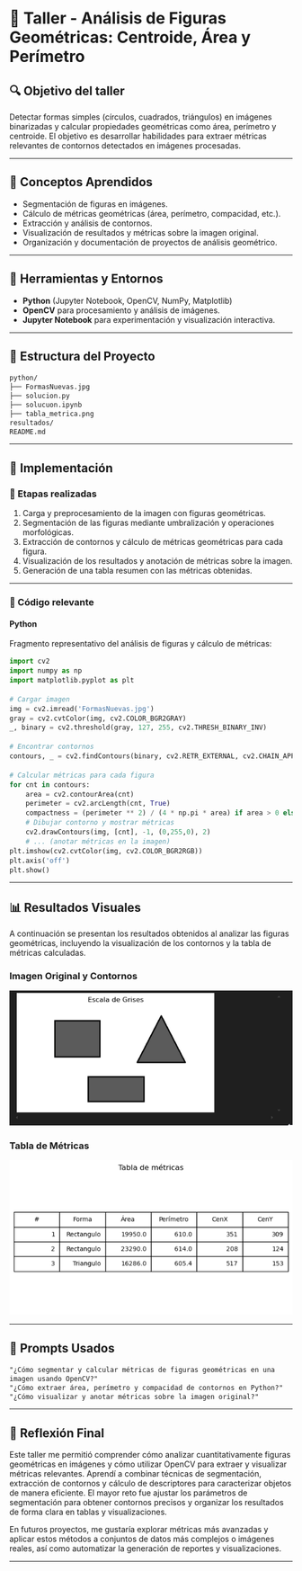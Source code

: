 # 🧪 Taller - Análisis de Figuras Geométricas: Centroide, Área y Perímetro

## 🔍 Objetivo del taller

Detectar formas simples (círculos, cuadrados, triángulos) en imágenes binarizadas y calcular propiedades geométricas como área, perímetro y centroide. El objetivo es desarrollar habilidades para extraer métricas relevantes de contornos detectados en imágenes procesadas.

---

## 🧠 Conceptos Aprendidos

- Segmentación de figuras en imágenes.
- Cálculo de métricas geométricas (área, perímetro, compacidad, etc.).
- Extracción y análisis de contornos.
- Visualización de resultados y métricas sobre la imagen original.
- Organización y documentación de proyectos de análisis geométrico.

---

## 🔧 Herramientas y Entornos

- **Python** (Jupyter Notebook, OpenCV, NumPy, Matplotlib)
- **OpenCV** para procesamiento y análisis de imágenes.
- **Jupyter Notebook** para experimentación y visualización interactiva.

---

## 📁 Estructura del Proyecto

```
python/
├── FormasNuevas.jpg
├── solucion.py
├── solucuon.ipynb
├── tabla_metrica.png
resultados/
README.md
```

---

## 🧪 Implementación

### 🔹 Etapas realizadas

1. Carga y preprocesamiento de la imagen con figuras geométricas.
2. Segmentación de las figuras mediante umbralización y operaciones morfológicas.
3. Extracción de contornos y cálculo de métricas geométricas para cada figura.
4. Visualización de los resultados y anotación de métricas sobre la imagen.
5. Generación de una tabla resumen con las métricas obtenidas.

---

### 🔹 Código relevante

#### Python

Fragmento representativo del análisis de figuras y cálculo de métricas:

```python
import cv2
import numpy as np
import matplotlib.pyplot as plt

# Cargar imagen
img = cv2.imread('FormasNuevas.jpg')
gray = cv2.cvtColor(img, cv2.COLOR_BGR2GRAY)
_, binary = cv2.threshold(gray, 127, 255, cv2.THRESH_BINARY_INV)

# Encontrar contornos
contours, _ = cv2.findContours(binary, cv2.RETR_EXTERNAL, cv2.CHAIN_APPROX_SIMPLE)

# Calcular métricas para cada figura
for cnt in contours:
    area = cv2.contourArea(cnt)
    perimeter = cv2.arcLength(cnt, True)
    compactness = (perimeter ** 2) / (4 * np.pi * area) if area > 0 else 0
    # Dibujar contorno y mostrar métricas
    cv2.drawContours(img, [cnt], -1, (0,255,0), 2)
    # ... (anotar métricas en la imagen)
plt.imshow(cv2.cvtColor(img, cv2.COLOR_BGR2RGB))
plt.axis('off')
plt.show()
```

---

## 📊 Resultados Visuales

A continuación se presentan los resultados obtenidos al analizar las figuras geométricas, incluyendo la visualización de los contornos y la tabla de métricas calculadas.

### Imagen Original y Contornos

![Contornos y métricas](./resultados/resultado.gif)

### Tabla de Métricas

![Tabla de métricas](./python/tabla_metrica.png)

---

## 🧩 Prompts Usados

```text
"¿Cómo segmentar y calcular métricas de figuras geométricas en una imagen usando OpenCV?"
"¿Cómo extraer área, perímetro y compacidad de contornos en Python?"
"¿Cómo visualizar y anotar métricas sobre la imagen original?"
```

---

## 💬 Reflexión Final

Este taller me permitió comprender cómo analizar cuantitativamente figuras geométricas en imágenes y cómo utilizar OpenCV para extraer y visualizar métricas relevantes. Aprendí a combinar técnicas de segmentación, extracción de contornos y cálculo de descriptores para caracterizar objetos de manera eficiente. El mayor reto fue ajustar los parámetros de segmentación para obtener contornos precisos y organizar los resultados de forma clara en tablas y visualizaciones.

En futuros proyectos, me gustaría explorar métricas más avanzadas y aplicar estos métodos a conjuntos de datos más complejos o imágenes reales, así como automatizar la generación de reportes y visualizaciones.

---
